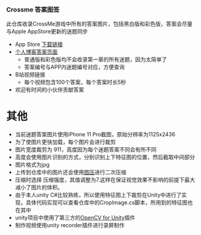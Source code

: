 ### Crossme 答案图签

此仓库收录CrossMe游戏中所有的答案图片，包括黑白版和彩色版，答案会尽量与Apple AppStore更新的迷题同步

- App Store [下载链接](https://apps.apple.com/us/app/nonograms-crossme/id574857255)
- [个人博客答案页面](https://arthur-delacroix.github.io/tags/Nonogram/)
  - 普通版和彩色版均不会收录第一章的所有迷题，因为太简单了
  - 答案编号与APP内迷题编号对应，方便查询
- B站视频链接
  - 每个视频包含100个答案，每个答案时长5秒
- 欢迎有时间的小伙伴贡献答案

# 其他
- 当前迷题答案图片使用iPhone 11 Pro截图，原始分辨率为1125x2436
- 为了使图片更快加载，每个图片会进行裁剪
- 图片宽度裁剪为 911，高度因为每个迷题答案不同会有所不同
- 高度会使用图片识别的方式，分别识别上下特征图的位置，然后截取中间部分
- 图片格式为jpg
- 上传到仓库中的图片还会使用[图压](https://soft.3dmgame.com/down/294557.html)进行二次压缩
- 压缩时选择 压缩强度，其值调整为7.这样在保证视觉效果不影响的前提下最大减小了图片的体积。
- 由于本人unity C#比较熟练，所以使用特征图上下裁剪在Unity中进行了实现，具体代码实现可以查看仓库中的CropImage.cs脚本，所用到的特征图也在其中
- unity项目中使用了第三方的[OpenCV for Unity](https://assetstore.unity.com/packages/tools/integration/opencv-for-unity-21088)插件
- 制作视频使用unity recorder插件进行录屏制作